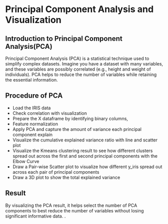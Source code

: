 # Principal Component Analysis and Visualization

## Introduction to Principal Component Analysis(PCA)
Principal Component Analysis (PCA) is a statistical technique used to simplify complex datasets. Imagine you have a dataset with many variables, and these variables are possibly correlated (e.g., height and weight of individuals). PCA helps to reduce the number of variables while retaining the essential information.

## Procedure of PCA
* Load the IRIS data
* Check correlation with visualization
* Prepare the X dataframe by identifying binary columns, 
* Feature normalization
* Apply PCA and capture the amount of variance each principal component explain
* Visualize the cumulative explained variance ratio with line and scatter plot
* Visualize the Kmeans clustering result to see how different clusters spread out across the first and second principal components with the Elbow Curve
* Draw a Pair-wise Scatter plot to visualize how different y_iris spread out across each pair of principal components
* Draw a 3D plot to show the total explained variance


## Result
By visualizing the PCA result, it helps select the number of PCA components to best reduce the number of variables without losing significant informative data. .
